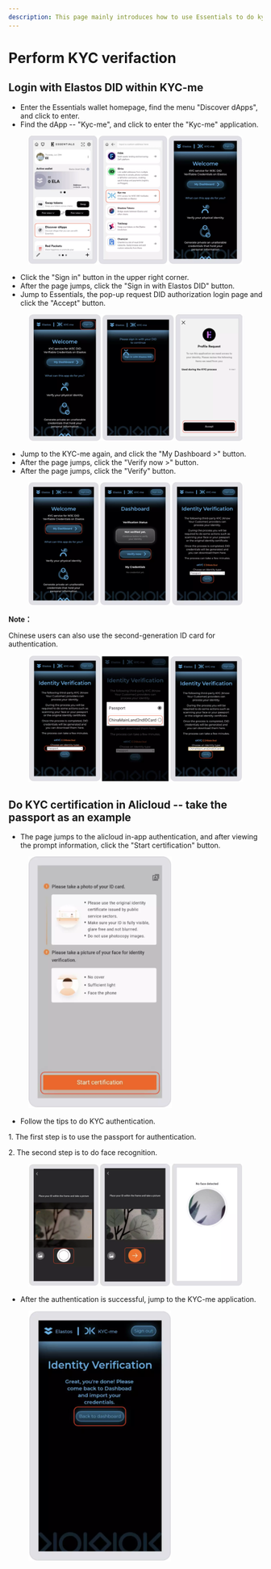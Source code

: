 ```yaml
---
description: This page mainly introduces how to use Essentials to do kyc authentication
---
```


# Perform KYC verifaction

## Login with Elastos DID within KYC-me

* Enter the Essentials wallet homepage, find the menu "Discover dApps", and click to enter.
* Find the dApp -- "Kyc-me", and click to enter the "Kyc-me" application.

<figure><img src="../.gitbook/assets/截屏2023-08-22 18.18.34.png" alt=""><figcaption></figcaption></figure>

* Click the "Sign in" button in the upper right corner.
* After the page jumps, click the "Sign in with Elastos DID" button.
* Jump to Essentials, the pop-up request DID authorization login page and click the "Accept" button.

<figure><img src="../.gitbook/assets/截屏2023-08-22 18.20.09.png" alt=""><figcaption></figcaption></figure>

* Jump to the KYC-me again, and click the "My Dashboard >" button.
* After the page jumps, click the "Verify now >" button.
* After the page jumps, click the "Verify" button.

<figure><img src="../.gitbook/assets/截屏2023-08-22 18.24.34.png" alt=""><figcaption></figcaption></figure>

**Note：**

&#x20;   Chinese users can also use the second-generation ID card for authentication.

<figure><img src="../.gitbook/assets/截屏2023-08-22 18.25.33.png" alt=""><figcaption></figcaption></figure>

## Do KYC certification in Alicloud -- t**ake the passport as an example**

* The page jumps to the alicloud in-app authentication, and after viewing the prompt information, click the "Start certification" button.

<figure><img src="../.gitbook/assets/截屏2023-08-22 18.26.45.png" alt="" width="284"><figcaption></figcaption></figure>

* Follow the tips to do KYC authentication.

&#x20;     1\. The first step is to use the passport for authentication.

&#x20;     2\. The second step is to do face recognition.

<figure><img src="../.gitbook/assets/截屏2023-08-22 18.28.21.png" alt=""><figcaption></figcaption></figure>

* After the authentication is successful, jump to the KYC-me application.

<figure><img src="../.gitbook/assets/截屏2023-08-22 18.29.28.png" alt="" width="282"><figcaption></figcaption></figure>

